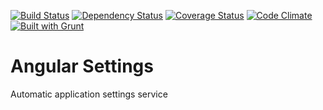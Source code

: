 [![Build Status](https://travis-ci.org/ezraroi/angularSettings.svg?branch=master)](https://travis-ci.org/ezraroi/angularSettings)
[![Dependency Status](https://gemnasium.com/ezraroi/angularSettings.svg)](https://gemnasium.com/ezraroi/angularSettings)
[![Coverage Status](https://img.shields.io/coveralls/ezraroi/angularSettings.svg)](https://coveralls.io/r/ezraroi/angularSettings?branch=master)
[![Code Climate](https://codeclimate.com/github/ezraroi/angularSettings/badges/gpa.svg)](https://codeclimate.com/github/ezraroi/angularSettings)
[![Built with Grunt](https://cdn.gruntjs.com/builtwith.png)](http://gruntjs.com/)

# Angular Settings
Automatic application settings service
